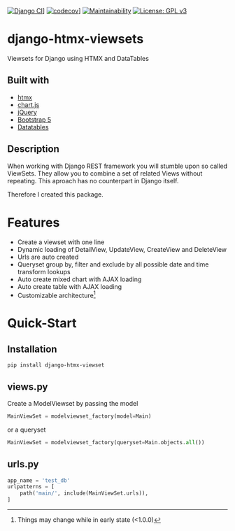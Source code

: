 [![Django CI](https://github.com/snake-soft/django-htmx-viewsets/actions/workflows/django.yml/badge.svg)](https://github.com/snake-soft/django-htmx-viewsets/actions/workflows/django.yml)]
[![codecov](https://codecov.io/gh/snake-soft/django-htmx-viewsets/branch/main/graph/badge.svg?token=Tyfji4Pe6Q)](https://codecov.io/gh/snake-soft/django-htmx-viewsets)]
[![Maintainability](https://api.codeclimate.com/v1/badges/bf8a8ff519a38147e922/maintainability)](https://codeclimate.com/github/snake-soft/django-htmx-viewsets/maintainability)
[![License: GPL v3](https://img.shields.io/badge/License-GPLv3-blue.svg)](https://www.gnu.org/licenses/gpl-3.0)

django-htmx-viewsets
========================
Viewsets for Django using HTMX and DataTables

Built with
------------------------
+ [htmx](https://htmx.org/)
+ [chart.js](https://www.chartjs.org/)
+ [jQuery](https://jquery.com/)
+ [Bootstrap 5](https://getbootstrap.com/docs/5.0/getting-started/introduction/)
+ [Datatables](https://datatables.net/)

Description
------------------------
When working with Django REST framework you will stumble upon so called ViewSets.
They allow you to combine a set of related Views without repeating.
This aproach has no counterpart in Django itself.

Therefore I created this package.

Features
========================
+ Create a viewset with one line
+ Dynamic loading of DetailView, UpdateView, CreateView and DeleteView
+ Urls are auto created
+ Queryset group by, filter and exclude by all possible date and time transform lookups
+ Auto create mixed chart with AJAX loading
+ Auto create table with AJAX loading
+ Customizable architecture[^1]

[^1]: Things may change while in early state (<1.0.0)


Quick-Start
========================

Installation
------------------------
```
pip install django-htmx-viewset
```

views.py
------------------------
Create a ModelViewset by passing the model
```python
MainViewSet = modelviewset_factory(model=Main)
```
or a queryset
```python
MainViewSet = modelviewset_factory(queryset=Main.objects.all())
```


urls.py
------------------------

```python
app_name = 'test_db'
urlpatterns = [
    path('main/', include(MainViewSet.urls)),
]
```
